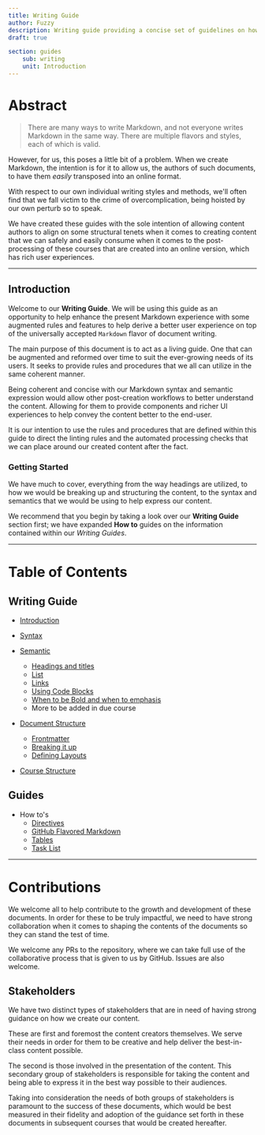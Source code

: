 ```yaml
---
title: Writing Guide
author: Fuzzy
description: Writing guide providing a concise set of guidelines on how to best utilize Markdown for the purposes of creating rich narrative through Markdown.
draft: true

section: guides
    sub: writing
    unit: Introduction
---
```

# Abstract

> There are many ways to write Markdown, and not everyone writes Markdown in the same way. There are multiple flavors and styles, each of which is valid.

However, for us, this poses a little bit of a problem. When we create Markdown, the intention is for it to allow us, the authors of such documents, to have them *easily* transposed into an online format.

With respect to our own individual writing styles and methods, we'll often find that we fall victim to the crime of overcomplication, being hoisted by our own perturb so to speak.

We have created these guides with the sole intention of allowing content authors to align on some structural tenets when it comes to creating content that we can safely and easily consume when it comes to the post-processing of these courses that are created into an online version, which has rich user experiences.

---
## Introduction

Welcome to our **Writing Guide**. We will be using this guide as an opportunity to help enhance the present Markdown experience with some augmented rules and features to help derive a better user experience on top of the universally accepted `Markdown` flavor of document writing.

The main purpose of this document is to act as a living guide. One that can be augmented and reformed over time to suit the ever-growing needs of its users. It seeks to provide rules and procedures that we all can utilize in the same coherent manner.

Being coherent and concise with our Markdown syntax and semantic expression would allow other post-creation workflows to better understand the content. Allowing for them to provide components and richer UI experiences to help convey the content better to the end-user.

It is our intention to use the rules and procedures that are defined within this guide to direct the linting rules and the automated processing checks that we can place around our created content after the fact.

### Getting Started

We have much to cover, everything from the way headings are utilized, to how we would be breaking up and structuring the content, to the syntax and semantics that we would be using to help express our content.

We recommend that you begin by taking a look over our **Writing Guide** section first; we have expanded **How to** guides on the information contained within our *Writing Guides*.

***

# Table of Contents

## Writing Guide
- [Introduction](./writing-guide)
- [Syntax](./syntax)
- [Semantic](./semantics)
    - [Headings and titles](./semantics/#1-use-clear-specific-and-meaningful-titles-and-subheadings)
    - [List](./semantics/#2-use-lists-for-hierarchical-information-or-steps)
    - [Links](./semantics/#5-use-links-to-reference-external-resources)
    - [Using Code Blocks](./semantics/#4-use-code-blocks-for-codes-or-commands)
    - [When to be Bold and when to emphasis](./semantics/#3-use-bold-or-italics-for-emphasis)
    - More to be added in due course

- [Document Structure]()
    - [Frontmatter]()
    - [Breaking it up]()
    - [Defining Layouts]()

- [Course Structure]()


## Guides
- How to's
    - [Directives](./guides/directives)
    - [GitHub Flavored Markdown](./guides/gfm)
    - [Tables](./guides/tables)
    - [Task List](./guides/task-list)

***

# Contributions

We welcome all to help contribute to the growth and development of these documents. In order for these to be truly impactful, we need to have strong collaboration when it comes to shaping the contents of the documents so they can stand the test of time.

We welcome any PRs to the repository, where we can take full use of the collaborative process that is given to us by GitHub. Issues are also welcome.

## Stakeholders

We have two distinct types of stakeholders that are in need of having strong guidance on how we create our content.

These are first and foremost the content creators themselves. We serve their needs in order for them to be creative and help deliver the best-in-class content possible.

The second is those involved in the presentation of the content. This secondary group of stakeholders is responsible for taking the content and being able to express it in the best way possible to their audiences.

Taking into consideration the needs of both groups of stakeholders is paramount to the success of these documents, which would be best measured in their fidelity and adoption of the guidance set forth in these documents in subsequent courses that would be created hereafter.
